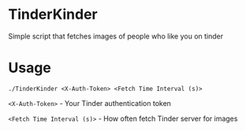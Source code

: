 # TinderKinder
Simple script that fetches images of people who like you on tinder

# Usage 
`./TinderKinder <X-Auth-Token> <Fetch Time Interval (s)>`

`<X-Auth-Token>` - Your Tinder authentication token

`<Fetch Time Interval (s)>` - How often fetch Tinder server for images
